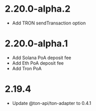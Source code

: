 # 2.20.0-alpha.2

- Add TRON sendTransaction option

# 2.20.0-alpha.1

- Add Solana PoA deposit fee
- Add Eth PoA deposit fee
- Add Tron PoA

# 2.19.4

- Update @ton-api/ton-adapter to 0.4.1
